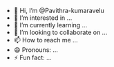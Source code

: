 - 👋 Hi, I’m @Pavithra-kumaravelu
- 👀 I’m interested in ...
- 🌱 I’m currently learning ...
- 💞️ I’m looking to collaborate on ...
- 📫 How to reach me ...
- 😄 Pronouns: ...
- ⚡ Fun fact: ...

<!---
Pavithra-kumaravelu/Pavithra-kumaravelu is a ✨ special ✨ repository because its `README.md` (this file) appears on your GitHub profile.
You can click the Preview link to take a look at your changes.
--->
